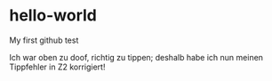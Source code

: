 # hello-world
My first github test


Ich war oben zu doof, richtig zu tippen; deshalb habe ich nun meinen Tippfehler in Z2 korrigiert!
